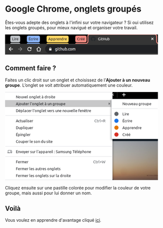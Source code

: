 # Google Chrome, onglets groupés

Êtes-vous adepte des onglets à l'infini sur votre navigateur ? Si oui utilisez les onglets groupés, pour mieux navigué et organiser votre travail.

![alt](../../assets/google/chrome/ongletgroupes01.png)

## Comment faire ?

Faites un clic droit sur un onglet et choisissez de l’**Ajouter à un nouveau groupe**. L’onglet se voit attribuer automatiquement une couleur.

![alt](../../assets/google/chrome/ongletgroupes02.png)

Cliquez ensuite sur une pastille colorée pour modifier la couleur de votre groupe, mais aussi pour lui donner un nom.

## Voilà

Vous voulez en apprendre d'avantage cliqué [ici](https://support.google.com/chrome/answer/2391819?co=GENIE.Platform%3DDesktop&hl=fr).
